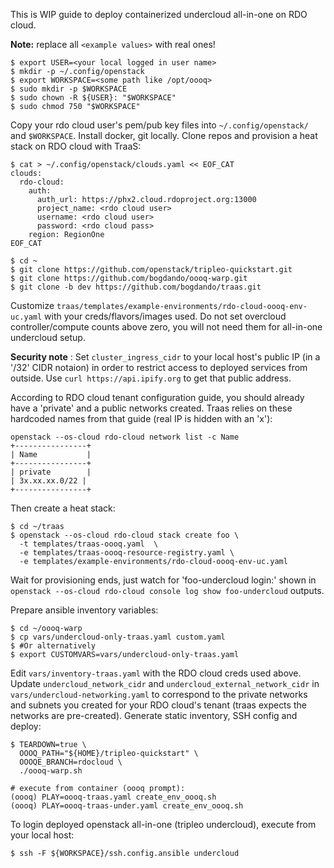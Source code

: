 This is WIP guide to deploy containerized undercloud all-in-one on RDO cloud.

**Note:** replace all `<example values>` with real ones!

```
$ export USER=<your local logged in user name>
$ mkdir -p ~/.config/openstack
$ export WORKSPACE=<some path like /opt/oooq>
$ sudo mkdir -p $WORKSPACE
$ sudo chown -R ${USER}: "$WORKSPACE"
$ sudo chmod 750 "$WORKSPACE"
```

Copy your rdo cloud user's pem/pub key files into `~/.config/openstack/`
and `$WORKSPACE`.
Install docker, git locally.
Clone repos and provision a heat stack on RDO cloud with TraaS:

```
$ cat > ~/.config/openstack/clouds.yaml << EOF_CAT
clouds:
  rdo-cloud:
    auth:
      auth_url: https://phx2.cloud.rdoproject.org:13000
      project_name: <rdo cloud user>
      username: <rdo cloud user>
      password: <rdo cloud pass>
    region: RegionOne
EOF_CAT

$ cd ~
$ git clone https://github.com/openstack/tripleo-quickstart.git
$ git clone https://github.com/bogdando/oooq-warp.git
$ git clone -b dev https://github.com/bogdando/traas.git
```
Customize `traas/templates/example-environments/rdo-cloud-oooq-env-uc.yaml`
with your creds/flavors/images used. Do not set overcloud controller/compute
counts above zero, you will not need them for all-in-one undercloud setup.

**Security note** : Set `cluster_ingress_cidr` to your
local host's public IP (in a '/32' CIDR notaion) in order to restrict access to
deployed services from outside. Use ``curl https://api.ipify.org`` to get that
public address.

According to RDO cloud tenant configuration guide, you should already have
a 'private' and a public networks created. Traas relies on these hardcoded
names from that guide (real IP is hidden with an 'x'):

```
openstack --os-cloud rdo-cloud network list -c Name
+----------------+
| Name           |
+----------------+
| private        |
| 3x.xx.xx.0/22 |
+----------------+
```

Then create a heat stack:
```
$ cd ~/traas
$ openstack --os-cloud rdo-cloud stack create foo \
  -t templates/traas-oooq.yaml  \
  -e templates/traas-oooq-resource-registry.yaml \
  -e templates/example-environments/rdo-cloud-oooq-env-uc.yaml
```

Wait for provisioning ends, just watch for 'foo-undercloud login:' shown in
`openstack --os-cloud rdo-cloud console log show foo-undercloud` outputs.

Prepare ansible inventory variables:

```
$ cd ~/oooq-warp
$ cp vars/undercloud-only-traas.yaml custom.yaml
$ #Or alternatively
$ export CUSTOMVARS=vars/undercloud-only-traas.yaml
```

Edit `vars/inventory-traas.yaml` with the RDO cloud creds used above.
Update `undercloud_network_cidr` and `undercloud_external_network_cidr`
in `vars/undercloud-networking.yaml` to correspond to the private networks and
subnets you created for your RDO cloud's tenant (traas expects the networks are
pre-created). Generate static inventory, SSH config and deploy:

```
$ TEARDOWN=true \
  OOOQ_PATH="${HOME}/tripleo-quickstart" \
  OOOQE_BRANCH=rdocloud \
  ./oooq-warp.sh

# execute from container (oooq prompt):
(oooq) PLAY=oooq-traas.yaml create_env_oooq.sh
(oooq) PLAY=oooq-traas-under.yaml create_env_oooq.sh
```

To login deployed openstack all-in-one (tripleo undercloud), execute from your
local host:

```
$ ssh -F ${WORKSPACE}/ssh.config.ansible undercloud
```
